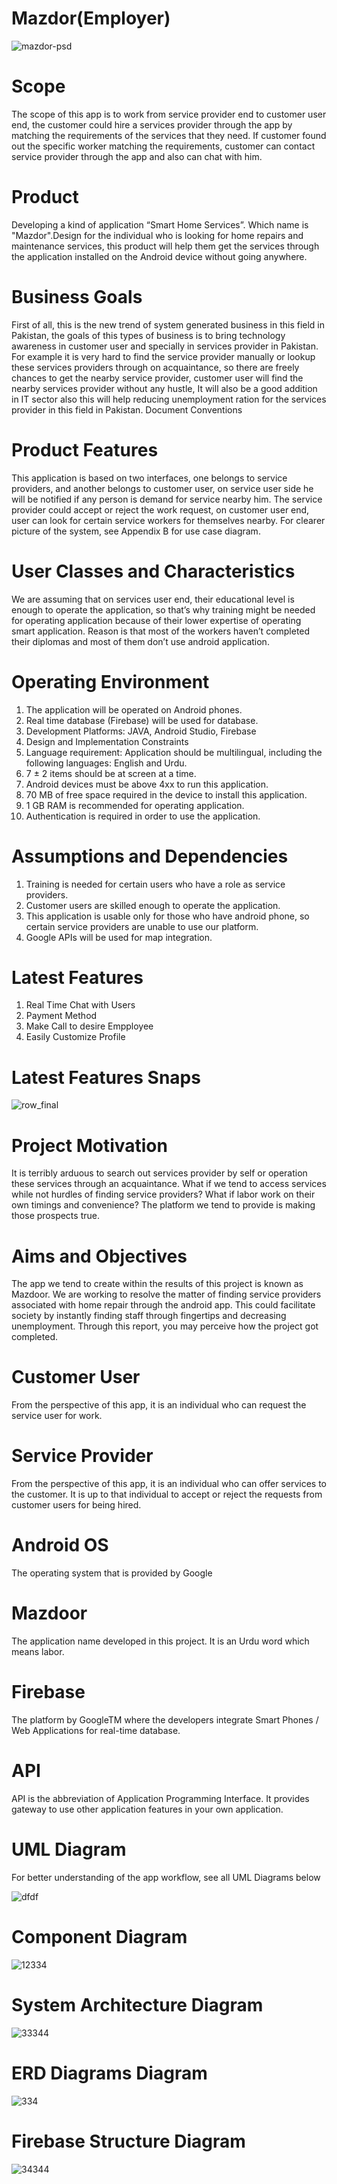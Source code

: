 

# Mazdor(Employer)
![mazdor-psd](https://user-images.githubusercontent.com/31346514/48180905-497e5780-e347-11e8-8558-47621e020c45.png)


# Scope
The scope of this app is to work from service provider end to customer user end, the customer could hire a services provider through the app by matching the requirements of the services that they need. If customer found out the specific worker matching the requirements, customer can contact service provider through the app and also can chat with him.

# Product
Developing a kind of application “Smart Home Services”. Which name is "Mazdor".Design for the individual who is looking for home repairs and maintenance services, this product will help them get the services through the application installed on the Android device without going anywhere.

# Business Goals
First of all, this is the new trend of system generated business in this field in Pakistan, the goals of this types of business is to bring technology awareness in customer user and specially in services provider in Pakistan. For example it is very hard to find the service provider manually or lookup these services providers through on acquaintance, so there are freely chances to get the nearby service provider, customer user will find the nearby services provider without any hustle, It will also be a good addition in IT sector also this will help reducing unemployment ration for the services provider in this field in Pakistan.
Document Conventions
 
# Product Features
This application is based on two interfaces, one belongs to service providers, and another belongs to customer user, on service user side he will be notified if any person is demand for service nearby him. The service provider could accept or reject the work request, on customer user end, user can look for certain service workers for themselves nearby. 
For clearer picture of the system, see Appendix B for use case diagram.

# User Classes and Characteristics
We are assuming that on services user end, their educational level is enough to operate the application, so that’s why training might be needed for operating application because of their lower expertise of operating smart application. Reason is that most of the workers haven’t completed their diplomas and most of them don’t use android application.

# Operating Environment
1. The application will be operated on Android phones.
2. Real time database (Firebase) will be used for database.
3. Development Platforms: JAVA, Android Studio, Firebase
4. Design and Implementation Constraints
5. Language requirement: Application should be multilingual, including the following languages: English and Urdu. 
6. 7 ± 2 items should be at screen at a time.
7. Android devices must be above 4xx to run this application.
8. 70 MB of free space required in the device to install this application.
9. 1 GB RAM is recommended for operating application.
10. Authentication is required in order to use the application.

# Assumptions and Dependencies
1. Training is needed for certain users who have a role as service providers.
2. Customer users are skilled enough to operate the application.
3. This application is usable only for those who have android phone, so certain service providers are unable to use our platform.
4. Google APIs will be used for map integration.

# Latest Features
1. Real Time Chat with Users
2. Payment Method
3. Make Call to desire Empployee
4. Easily Customize Profile


# Latest Features Snaps
![row_final](https://user-images.githubusercontent.com/31346514/53545063-07715f80-3b4a-11e9-9317-236b141ad04a.png)


# Project Motivation
It is terribly arduous to search out services provider by self or operation these services through an acquaintance. What if we tend to access services while not hurdles of finding service providers? What if labor work on their own timings and convenience? The platform we tend to provide is making those prospects true.

# Aims and Objectives
The app we tend to create within the results of this project is known as Mazdoor. We are working to resolve the matter of finding service providers associated with home repair through the android app. This could facilitate society by instantly finding staff through fingertips and decreasing unemployment. Through this report, you may perceive how the project got completed.

# Customer User
From the perspective of this app, it is an individual who can request the service user for work.

# Service Provider
From the perspective of this app, it is an individual who can offer services to the customer. It is up to that individual to accept or reject the requests from customer users for being hired.
	
# Android OS
The operating system that is provided by Google

# Mazdoor
The application name developed in this project. It is an Urdu word which means labor.

# Firebase
The platform by GoogleTM where the developers integrate Smart Phones / Web Applications for real-time database.

# API
API is the abbreviation of Application Programming Interface. It provides gateway to use other application features in your own application.

# UML Diagram
For better understanding of the app workflow, see all UML Diagrams below

![dfdf](https://user-images.githubusercontent.com/31346514/53787765-b1cdf600-3f41-11e9-98de-980cfc21138a.png)

# Component Diagram
![12334](https://user-images.githubusercontent.com/31346514/53787882-ffe2f980-3f41-11e9-9b08-d4f8b20848e1.png)

# System Architecture Diagram
![33344](https://user-images.githubusercontent.com/31346514/53787872-f6f22800-3f41-11e9-9b32-5248c32df6ee.png)

# ERD Diagrams Diagram
![334](https://user-images.githubusercontent.com/31346514/53787934-1e48f500-3f42-11e9-8877-6776379bc0ca.png)

# Firebase Structure Diagram
![34344](https://user-images.githubusercontent.com/31346514/53787891-05404400-3f42-11e9-9224-266dd70712cc.png)





